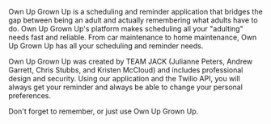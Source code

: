 Own Up Grown Up is a scheduling and reminder application that bridges the gap between being an adult and actually remembering what adults have to do. Own Up Grown Up's platform makes scheduling all your "adulting" needs fast and reliable.  From car maintenance to home maintenance, Own Up Grown Up has all your scheduling and reminder needs.

Own Up Grown Up was created by TEAM JACK (Julianne Peters, Andrew Garrett, Chris Stubbs, and Kristen McCloud) and includes professional design and security.  Using our application and the Twilio API, you will always get your reminder and always be able to change your personal preferences.

Don't forget to remember, or just use Own Up Grown Up. 
